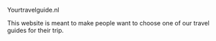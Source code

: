 Yourtravelguide.nl

This website is meant to make people want to choose one of our travel guides for their trip.
